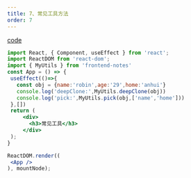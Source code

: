 ```yaml
---
title: 7、常见工具方法
order: 7
---
```

 
[code](https://github.com/robin2017/frontend-notes/blob/main/src/utils/index.ts) 


 ```jsx
import React, { Component, useEffect } from 'react';
import ReactDOM from 'react-dom';
import { MyUtils } from 'frontend-notes'
const App = () => {
  useEffect(()=>{
    const obj = {name:'robin',age:'29',home:'anhui'}
    console.log('deepClone:',MyUtils.deepClone(obj))
    console.log('pick:',MyUtils.pick(obj,['name','home']))
  },[])
  return (
      <div>
        <h3>常见工具</h3>
      </div>
  );
}

ReactDOM.render((
  <App />
), mountNode);
```
 